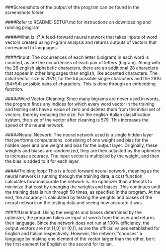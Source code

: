 ###Screenshots of the output of the program can be found in the screenshots folder

####Refer to README-SETUP.md for instructions on downloading and running program

#####What is it?
A feed-forward neural network that takes inputs of word vectors created using n-gram analysis and returns outputs of vectors that correspond to languages.

#####Input:
The occurrences of each letter (unigram) in each word is counted, as are the occurrences of each pair of letters (bigram). Along with the 26 english alphabetic characters, there are an additional 28 characters that appear in other languages than english, like accented characters. The initial vector size is 2970, for the 54 possible single characters and the 2916 (54*54) possible pairs of characters. This is done through an embedding function.

#####Word Vector Cleaning:
Since many bigrams are never used in words, the program finds any indices for which every word vector in the training and testing sets have a value of zero and deletes them from the initial set of vectors, thereby reducing the size. For the english-italian classification system, the size of the vector after cleaning is 579. This increases the speed of the neural network.

#####Neural Network:
The neural network used is a single hidden layer that performs computations, consisting of one weight and bias for the hidden layer and one weight and bias for the output layer. Originally, these weights and biases are randomized, they are then adjusted by the optimizer to increase accuracy. The input vector is multiplied by the weight, and then the bias is added to it for each layer.

#####Training loop:
This is a feed-forward neural network, meaning as the neural network is running through the training data, a cost function calculates how inaccurate the network is. An optimizer than attempts to minimize that cost by changing the weights and biases. This continues until the training data is run through 50 times, as specified in the program. At the end, the accuracy is calculated by testing the weights and biases of the neural network on the testing data and seeing how accurate it was.

#####User Input:
Using the weights and biases determined by the optimizer, the program takes an input of words from the user and returns their language. Since the network does not run at 100% efficiency, the output vectors are not [1,0] or [0,1], as are the official values established for English and Italian respectively. However, the network "chooses" a language by making one element of the vector larger than the other, be it the first element for English or the second for Italian.
